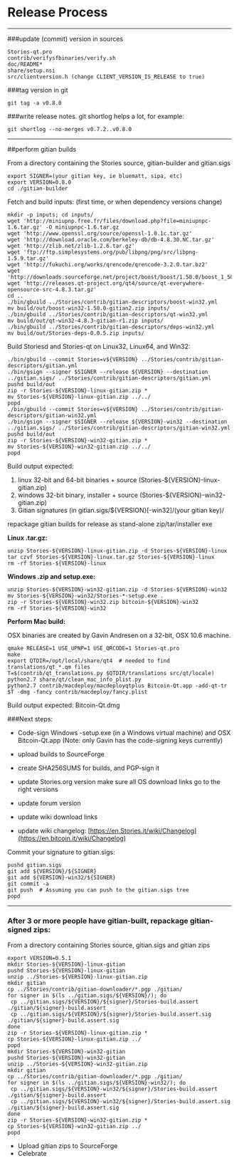 Release Process
====================

* * *

###update (commit) version in sources


	Stories-qt.pro
	contrib/verifysfbinaries/verify.sh
	doc/README*
	share/setup.nsi
	src/clientversion.h (change CLIENT_VERSION_IS_RELEASE to true)

###tag version in git

	git tag -a v0.8.0

###write release notes. git shortlog helps a lot, for example:

	git shortlog --no-merges v0.7.2..v0.8.0

* * *

##perform gitian builds

 From a directory containing the Stories source, gitian-builder and gitian.sigs
  
	export SIGNER=(your gitian key, ie bluematt, sipa, etc)
	export VERSION=0.8.0
	cd ./gitian-builder

 Fetch and build inputs: (first time, or when dependency versions change)

	mkdir -p inputs; cd inputs/
	wget 'http://miniupnp.free.fr/files/download.php?file=miniupnpc-1.6.tar.gz' -O miniupnpc-1.6.tar.gz
	wget 'http://www.openssl.org/source/openssl-1.0.1c.tar.gz'
	wget 'http://download.oracle.com/berkeley-db/db-4.8.30.NC.tar.gz'
	wget 'http://zlib.net/zlib-1.2.6.tar.gz'
	wget 'ftp://ftp.simplesystems.org/pub/libpng/png/src/libpng-1.5.9.tar.gz'
	wget 'http://fukuchi.org/works/qrencode/qrencode-3.2.0.tar.bz2'
	wget 'http://downloads.sourceforge.net/project/boost/boost/1.50.0/boost_1_50_0.tar.bz2'
	wget 'http://releases.qt-project.org/qt4/source/qt-everywhere-opensource-src-4.8.3.tar.gz'
	cd ..
	./bin/gbuild ../Stories/contrib/gitian-descriptors/boost-win32.yml
	mv build/out/boost-win32-1.50.0-gitian2.zip inputs/
	./bin/gbuild ../Stories/contrib/gitian-descriptors/qt-win32.yml
	mv build/out/qt-win32-4.8.3-gitian-r1.zip inputs/
	./bin/gbuild ../Stories/contrib/gitian-descriptors/deps-win32.yml
	mv build/out/Stories-deps-0.0.5.zip inputs/

 Build Storiesd and Stories-qt on Linux32, Linux64, and Win32:
  
	./bin/gbuild --commit Stories=v${VERSION} ../Stories/contrib/gitian-descriptors/gitian.yml
	./bin/gsign --signer $SIGNER --release ${VERSION} --destination ../gitian.sigs/ ../Stories/contrib/gitian-descriptors/gitian.yml
	pushd build/out
	zip -r Stories-${VERSION}-linux-gitian.zip *
	mv Stories-${VERSION}-linux-gitian.zip ../../
	popd
	./bin/gbuild --commit Stories=v${VERSION} ../Stories/contrib/gitian-descriptors/gitian-win32.yml
	./bin/gsign --signer $SIGNER --release ${VERSION}-win32 --destination ../gitian.sigs/ ../Stories/contrib/gitian-descriptors/gitian-win32.yml
	pushd build/out
	zip -r Stories-${VERSION}-win32-gitian.zip *
	mv Stories-${VERSION}-win32-gitian.zip ../../
	popd

  Build output expected:

  1. linux 32-bit and 64-bit binaries + source (Stories-${VERSION}-linux-gitian.zip)
  2. windows 32-bit binary, installer + source (Stories-${VERSION}-win32-gitian.zip)
  3. Gitian signatures (in gitian.sigs/${VERSION}[-win32]/(your gitian key)/

repackage gitian builds for release as stand-alone zip/tar/installer exe

**Linux .tar.gz:**

	unzip Stories-${VERSION}-linux-gitian.zip -d Stories-${VERSION}-linux
	tar czvf Stories-${VERSION}-linux.tar.gz Stories-${VERSION}-linux
	rm -rf Stories-${VERSION}-linux

**Windows .zip and setup.exe:**

	unzip Stories-${VERSION}-win32-gitian.zip -d Stories-${VERSION}-win32
	mv Stories-${VERSION}-win32/Stories-*-setup.exe .
	zip -r Stories-${VERSION}-win32.zip bitcoin-${VERSION}-win32
	rm -rf Stories-${VERSION}-win32

**Perform Mac build:**

  OSX binaries are created by Gavin Andresen on a 32-bit, OSX 10.6 machine.

	qmake RELEASE=1 USE_UPNP=1 USE_QRCODE=1 Stories-qt.pro
	make
	export QTDIR=/opt/local/share/qt4  # needed to find translations/qt_*.qm files
	T=$(contrib/qt_translations.py $QTDIR/translations src/qt/locale)
	python2.7 share/qt/clean_mac_info_plist.py
	python2.7 contrib/macdeploy/macdeployqtplus Bitcoin-Qt.app -add-qt-tr $T -dmg -fancy contrib/macdeploy/fancy.plist

 Build output expected: Bitcoin-Qt.dmg

###Next steps:

* Code-sign Windows -setup.exe (in a Windows virtual machine) and
  OSX Bitcoin-Qt.app (Note: only Gavin has the code-signing keys currently)

* upload builds to SourceForge

* create SHA256SUMS for builds, and PGP-sign it

* update Stories.org version
  make sure all OS download links go to the right versions

* update forum version

* update wiki download links

* update wiki changelog: [https://en.Stories.it/wiki/Changelog](https://en.bitcoin.it/wiki/Changelog)

Commit your signature to gitian.sigs:

	pushd gitian.sigs
	git add ${VERSION}/${SIGNER}
	git add ${VERSION}-win32/${SIGNER}
	git commit -a
	git push  # Assuming you can push to the gitian.sigs tree
	popd

-------------------------------------------------------------------------

### After 3 or more people have gitian-built, repackage gitian-signed zips:

From a directory containing Stories source, gitian.sigs and gitian zips

	export VERSION=0.5.1
	mkdir Stories-${VERSION}-linux-gitian
	pushd Stories-${VERSION}-linux-gitian
	unzip ../Stories-${VERSION}-linux-gitian.zip
	mkdir gitian
	cp ../Stories/contrib/gitian-downloader/*.pgp ./gitian/
	for signer in $(ls ../gitian.sigs/${VERSION}/); do
	 cp ../gitian.sigs/${VERSION}/${signer}/Stories-build.assert ./gitian/${signer}-build.assert
	 cp ../gitian.sigs/${VERSION}/${signer}/Stories-build.assert.sig ./gitian/${signer}-build.assert.sig
	done
	zip -r Stories-${VERSION}-linux-gitian.zip *
	cp Stories-${VERSION}-linux-gitian.zip ../
	popd
	mkdir Stories-${VERSION}-win32-gitian
	pushd Stories-${VERSION}-win32-gitian
	unzip ../Stories-${VERSION}-win32-gitian.zip
	mkdir gitian
	cp ../Stories/contrib/gitian-downloader/*.pgp ./gitian/
	for signer in $(ls ../gitian.sigs/${VERSION}-win32/); do
	 cp ../gitian.sigs/${VERSION}-win32/${signer}/Stories-build.assert ./gitian/${signer}-build.assert
	 cp ../gitian.sigs/${VERSION}-win32/${signer}/Stories-build.assert.sig ./gitian/${signer}-build.assert.sig
	done
	zip -r Stories-${VERSION}-win32-gitian.zip *
	cp Stories-${VERSION}-win32-gitian.zip ../
	popd

- Upload gitian zips to SourceForge
- Celebrate 
